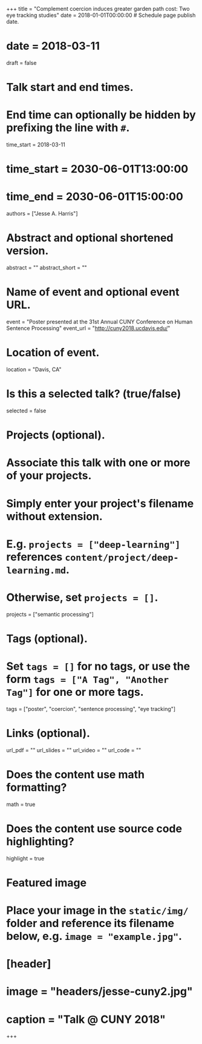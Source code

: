 +++
title = "Complement coercion induces greater garden path cost: Two eye tracking studies"
date = 2018-01-01T00:00:00  # Schedule page publish date.
# date = 2018-03-11
draft = false

# Talk start and end times.
#   End time can optionally be hidden by prefixing the line with `#`.
time_start = 2018-03-11
# time_start = 2030-06-01T13:00:00
# time_end = 2030-06-01T15:00:00

authors = ["Jesse A. Harris"]

# Abstract and optional shortened version.
abstract = ""
abstract_short = ""

# Name of event and optional event URL.
event = "Poster presented at the 31st Annual CUNY Conference on Human Sentence Processing"
event_url = "http://cuny2018.ucdavis.edu/"

# Location of event.
location = "Davis, CA"

# Is this a selected talk? (true/false)
selected = false

# Projects (optional).
#   Associate this talk with one or more of your projects.
#   Simply enter your project's filename without extension.
#   E.g. `projects = ["deep-learning"]` references `content/project/deep-learning.md`.
#   Otherwise, set `projects = []`.
projects = ["semantic processing"]

# Tags (optional).
#   Set `tags = []` for no tags, or use the form `tags = ["A Tag", "Another Tag"]` for one or more tags.
tags = ["poster", "coercion", "sentence processing", "eye tracking"]

# Links (optional).
url_pdf = ""
url_slides = ""
url_video = ""
url_code = ""

# Does the content use math formatting?
math = true

# Does the content use source code highlighting?
highlight = true

# Featured image
# Place your image in the `static/img/` folder and reference its filename below, e.g. `image = "example.jpg"`.
# [header]
# image = "headers/jesse-cuny2.jpg"
# caption = "Talk @ CUNY 2018"

+++
